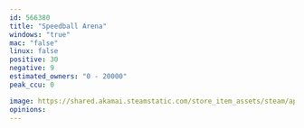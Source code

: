 ```yaml
---
id: 566380
title: "Speedball Arena"
windows: "true"
mac: "false"
linux: false
positive: 30
negative: 9
estimated_owners: "0 - 20000"
peak_ccu: 0

image: https://shared.akamai.steamstatic.com/store_item_assets/steam/apps/566380/header.jpg?t=1663120216
opinions:
---
```

